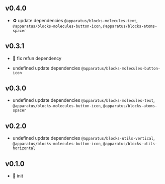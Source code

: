 ## v0.4.0

* ♻️ update dependencies `@apparatus/blocks-molecules-text`, `@apparatus/blocks-molecules-button-icon`, `@apparatus/blocks-atoms-spacer`

## v0.3.1

* 🐞 fix refun dependency

* undefined update dependencies `@apparatus/blocks-molecules-button-icon`

## v0.3.0

* undefined update dependencies `@apparatus/blocks-molecules-text`, `@apparatus/blocks-molecules-button-icon`, `@apparatus/blocks-atoms-spacer`

## v0.2.0

* undefined update dependencies `@apparatus/blocks-utils-vertical`, `@apparatus/blocks-molecules-button-icon`, `@apparatus/blocks-utils-horizontal`

## v0.1.0

* 🐣 init
